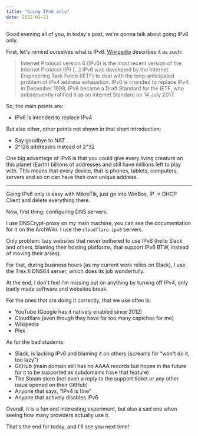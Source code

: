 ```yaml
---
title: "Going IPv6 only"
date: 2022-01-21
---
```


Good evening all of you, in today's post, we're gonna talk about going IPv6 only.

First, let's remind ourselves what is IPv6. [Wikipedia](https://en.wikipedia.org/wiki/IPv6) describes it as such:

> Internet Protocol version 6 (IPv6) is the most recent version of the Internet Protocol (IP) […] IPv6 was developed by the Internet Engineering Task Force (IETF) to deal with the long-anticipated problem of IPv4 address exhaustion. IPv6 is intended to replace IPv4. In December 1998, IPv6 became a Draft Standard for the IETF, who subsequently ratified it as an Internet Standard on 14 July 2017.

So, the main points are:
 
 - IPv6 is intended to replace IPv4

But also other, other points not shown in that short introduction:

 - Say goodbye to NAT
 - 2^128 addresses instead of 2^32

One big advantage of IPv6 is that you could give every living creature on this planet (Earth) billions of addresses and still have millions left to play with. This means that every device, that is phones, tablets, computers, servers and so on can have their own unique address.

---

Going IPv6 only is easy with MikroTik, just go into WinBox, IP → DHCP Client and delete everything there.

Now, first thing: configuring DNS servers.

I use DNSCrypt-proxy on my main machine, you can see the documentation for it on the ArchWiki. I use the `cloudflare-ipv6` servers.

Only problem: lazy websites that never bothered to use IPv6 (hello Slack and others, blaming their hosting platforms, that support IPv6 BTW, instead of moving their arses).

For that, during business hours (as my current work relies on Slack), I use the Trex.fi DNS64 server, which does its job wonderfully.

At the end, I don't feel I'm missing out on anything by turning off IPv4, only badly made software and websites break.

For the ones that are doing it correctly, that we use often is:

 - YouTube (Google has it natively enabled since 2012)
 - Cloudflare (even though they have far too many captchas for me)
 - Wikipedia
 - Plex

As for the bad students:

 - Slack, is lacking IPv6 and blaming it on others (screams for “won't do it, too lazy”)
 - GitHub (main domain still has no AAAA records but hopes in the future for it to be supported as subdomains have that feature)
 - The Steam store (not even a reply to the support ticket or any other issue opened on their GitHub)
 - Anyone that says, “IPv4 is fine”
 - Anyone that actively disables IPv6

Overall, it is a fun and interesting experiment, but also a sad one when seeing how many providers actually use it.

That's the end for today, and I'll see you next time!
